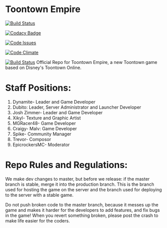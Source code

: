 # Toontown Empire

[![Build Status](https://magnum.travis-ci.com/mgracer48/toontown-empire.svg?token=nwGfbyDzkuRBAHQGp16L&branch=master)](https://magnum.travis-ci.com/mgracer48/toontown-empire)

[![Codacy Badge](https://api.codacy.com/project/badge/grade/a71bcbed1f8c4cd59d7f1fa131c7114d)](https://www.codacy.com)

[![Code Issues](https://www.quantifiedcode.com/api/v1/project/ace720abeb544fbcb8dc1c9aff3a6241/badge.svg)](https://www.quantifiedcode.com/app/project/ace720abeb544fbcb8dc1c9aff3a6241)

[![Code Climate](https://codeclimate.com/repos/5652491769a715224c00577d/badges/252d987e79c436e3b098/gpa.svg)](https://codeclimate.com/repos/5652491769a715224c00577d/feed)

[![Build Status](https://scrutinizer-ci.com/g/mgracer48/toontown-empire/badges/build.png?b=master&s=2e4943ef9efda80c6dc66f40ceaaa79a95bba0e3)](https://scrutinizer-ci.com/g/mgracer48/toontown-empire/build-status/master)
Official Repo for Toontown Empire, a new Toontown game based on Disney's Toontown Online.

# Staff Positions:

1. Dynamite- Leader and Game Developer
2. Dubito: Leader, Server Administrator and Launcher Developer
3. Josh Zimmer- Leader and Game Developer
4. Xikyl- Texture and Graphic Artist
5. MGRacer48- Game Developer
6. Craigy- Malv: Game Developer
7. Spike- Community Manager
8. Trevor- Composor
9. EpicrockersMC- Moderator

# Repo Rules and Regulations:

We make dev changes to master, but before we release: if the master branch is stable, merge it into the production branch. This is the branch used for hosting the game on the server and the branch used for deploying to the server with a stable game.

Do not push broken code to the master branch, because it messes up the game and makes it harder for the developers to add features, and fix bugs in the game! When you revert something broken, please post the crash to make life easier for the coders.
